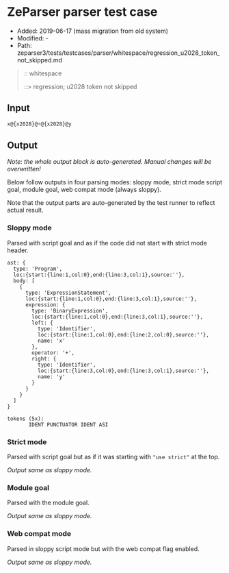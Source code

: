 # ZeParser parser test case

- Added: 2019-06-17 (mass migration from old system)
- Modified: -
- Path: zeparser3/tests/testcases/parser/whitespace/regression_u2028_token_not_skipped.md

> :: whitespace
>
> ::> regression; u2028 token not skipped

## Input

`````js
x@{x2028}@+@{x2028}@y
`````

## Output

_Note: the whole output block is auto-generated. Manual changes will be overwritten!_

Below follow outputs in four parsing modes: sloppy mode, strict mode script goal, module goal, web compat mode (always sloppy).

Note that the output parts are auto-generated by the test runner to reflect actual result.

### Sloppy mode

Parsed with script goal and as if the code did not start with strict mode header.

`````
ast: {
  type: 'Program',
  loc:{start:{line:1,col:0},end:{line:3,col:1},source:''},
  body: [
    {
      type: 'ExpressionStatement',
      loc:{start:{line:1,col:0},end:{line:3,col:1},source:''},
      expression: {
        type: 'BinaryExpression',
        loc:{start:{line:1,col:0},end:{line:3,col:1},source:''},
        left: {
          type: 'Identifier',
          loc:{start:{line:1,col:0},end:{line:2,col:0},source:''},
          name: 'x'
        },
        operator: '+',
        right: {
          type: 'Identifier',
          loc:{start:{line:3,col:0},end:{line:3,col:1},source:''},
          name: 'y'
        }
      }
    }
  ]
}

tokens (5x):
       IDENT PUNCTUATOR IDENT ASI
`````

### Strict mode

Parsed with script goal but as if it was starting with `"use strict"` at the top.

_Output same as sloppy mode._

### Module goal

Parsed with the module goal.

_Output same as sloppy mode._

### Web compat mode

Parsed in sloppy script mode but with the web compat flag enabled.

_Output same as sloppy mode._
